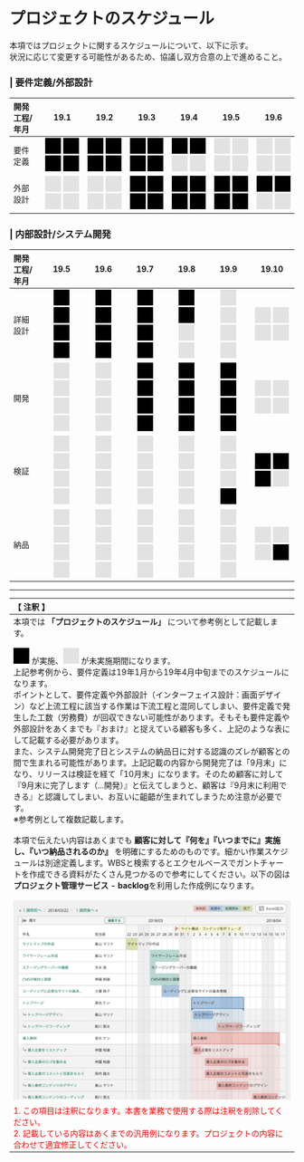 # プロジェクトのスケジュール
本項ではプロジェクトに関するスケジュールについて、以下に示す。  
状況に応じて変更する可能性があるため、協議し双方合意の上で進めること。

### | 要件定義/外部設計
|開発工程/年月|19.1|19.2|19.3|19.4|19.5|19.6|
|:---|:---:|:---:|:---:|:---:|:---:|:---:|
|要件定義| ![image](./image/square1.svg) ![image](./image/square1.svg) ![image](./image/square1.svg) ![image](./image/square1.svg) | ![image](./image/square1.svg) ![image](./image/square1.svg) ![image](./image/square1.svg) ![image](./image/square1.svg)  | ![image](./image/square1.svg) ![image](./image/square1.svg) ![image](./image/square1.svg) ![image](./image/square1.svg)  |  ![image](./image/square1.svg)  ![image](./image/square1.svg) ![image](./image/square2.svg) ![image](./image/square2.svg) | ![image](./image/square2.svg) ![image](./image/square2.svg) ![image](./image/square2.svg) ![image](./image/square2.svg)  | ![image](./image/square2.svg) ![image](./image/square2.svg) ![image](./image/square2.svg) ![image](./image/square2.svg)  |
|外部設計| ![image](./image/square2.svg) ![image](./image/square2.svg) ![image](./image/square2.svg) ![image](./image/square2.svg) | ![image](./image/square2.svg) ![image](./image/square2.svg) ![image](./image/square2.svg) ![image](./image/square2.svg)  | ![image](./image/square1.svg) ![image](./image/square1.svg) ![image](./image/square1.svg) ![image](./image/square1.svg)  |  ![image](./image/square1.svg)  ![image](./image/square1.svg) ![image](./image/square1.svg) ![image](./image/square1.svg) | ![image](./image/square1.svg) ![image](./image/square1.svg) ![image](./image/square1.svg) ![image](./image/square1.svg)  | ![image](./image/square1.svg) ![image](./image/square1.svg) ![image](./image/square2.svg) ![image](./image/square2.svg)  |


### | 内部設計/システム開発
|開発工程/年月|19.5|19.6|19.7|19.8|19.9|19.10|
|:---|:---:|:---:|:---:|:---:|:---:|:---:|
|詳細設計| ![image](./image/square1.svg) ![image](./image/square1.svg) ![image](./image/square1.svg) ![image](./image/square1.svg) | ![image](./image/square1.svg) ![image](./image/square1.svg) ![image](./image/square1.svg) ![image](./image/square1.svg)  | ![image](./image/square1.svg) ![image](./image/square1.svg) ![image](./image/square1.svg) ![image](./image/square1.svg)  |  ![image](./image/square1.svg)  ![image](./image/square1.svg) ![image](./image/square2.svg) ![image](./image/square2.svg) | ![image](./image/square2.svg) ![image](./image/square2.svg) ![image](./image/square2.svg) ![image](./image/square2.svg)  | ![image](./image/square2.svg) ![image](./image/square2.svg) ![image](./image/square2.svg) ![image](./image/square2.svg)  |
|開発| ![image](./image/square2.svg) ![image](./image/square2.svg) ![image](./image/square2.svg) ![image](./image/square2.svg) | ![image](./image/square2.svg) ![image](./image/square2.svg) ![image](./image/square2.svg) ![image](./image/square2.svg)  | ![image](./image/square1.svg) ![image](./image/square1.svg) ![image](./image/square1.svg) ![image](./image/square1.svg)  |  ![image](./image/square1.svg)  ![image](./image/square1.svg) ![image](./image/square1.svg) ![image](./image/square1.svg) | ![image](./image/square1.svg) ![image](./image/square1.svg) ![image](./image/square1.svg) ![image](./image/square1.svg)  | ![image](./image/square2.svg) ![image](./image/square2.svg) ![image](./image/square2.svg) ![image](./image/square2.svg)  |
|検証| ![image](./image/square2.svg) ![image](./image/square2.svg) ![image](./image/square2.svg) ![image](./image/square2.svg) | ![image](./image/square2.svg) ![image](./image/square2.svg) ![image](./image/square2.svg) ![image](./image/square2.svg)  | ![image](./image/square2.svg) ![image](./image/square2.svg) ![image](./image/square2.svg) ![image](./image/square2.svg)  |  ![image](./image/square2.svg)  ![image](./image/square2.svg) ![image](./image/square2.svg) ![image](./image/square2.svg) | ![image](./image/square2.svg) ![image](./image/square2.svg) ![image](./image/square2.svg) ![image](./image/square1.svg)  | ![image](./image/square1.svg) ![image](./image/square1.svg) ![image](./image/square1.svg) ![image](./image/square2.svg)  |
|納品| ![image](./image/square2.svg) ![image](./image/square2.svg) ![image](./image/square2.svg) ![image](./image/square2.svg) | ![image](./image/square2.svg) ![image](./image/square2.svg) ![image](./image/square2.svg) ![image](./image/square2.svg)  | ![image](./image/square2.svg) ![image](./image/square2.svg) ![image](./image/square2.svg) ![image](./image/square2.svg)  |  ![image](./image/square2.svg)  ![image](./image/square2.svg) ![image](./image/square2.svg) ![image](./image/square2.svg) | ![image](./image/square2.svg) ![image](./image/square2.svg) ![image](./image/square2.svg) ![image](./image/square2.svg)  | ![image](./image/square2.svg) ![image](./image/square2.svg) ![image](./image/square2.svg) ![image](./image/square1.svg)  |

---

|【 注釈 】|
|:---|
|本項では **「プロジェクトのスケジュール」** について参考例として記載します。<br><br>![image](./image/square1.svg) が実施、![image](./image/square2.svg) が未実施期間になります。<br>上記参考例から、要件定義は19年1月から19年4月中旬までのスケジュールになります。<br>ポイントとして、要件定義や外部設計（インターフェイス設計：画面デザイン）など上流工程に該当する作業は下流工程と混同してしまい、要件定義で発生した工数（労務費）が回収できない可能性があります。そもそも要件定義や外部設計をあくまでも『おまけ』と捉えている顧客も多く、上記のような表にして記載する必要があります。<br>また、システム開発完了日とシステムの納品日に対する認識のズレが顧客との間で生まれる可能性があります。上記記載の内容から開発完了は「9月末」になり、リリースは検証を経て「10月末」になります。そのため顧客に対して『9月末に完了します（...開発）』と伝えてしまうと、顧客は『9月末に利用できる』と認識してしまい、お互いに齟齬が生まれてしまうため注意が必要です。<br>※参考例として複数記載します。<br><br>本項で伝えたい内容はあくまでも **顧客に対して『何を』『いつまでに』実施し、『いつ納品されるのか』** を明確にするためのものです。細かい作業スケジュールは別途定義します。WBSと検索するとエクセルベースでガントチャートを作成できる資料がたくさん見つかるので参考にしてください。以下の図は **プロジェクト管理サービス - backlog**を利用した作成例になります。<br><br>![image](./image/capture_solution.png)|
|<span style='color:#f00'>1. この項目は注釈になります。本書を業務で使用する際は注釈を削除してください。<br>2. 記載している内容はあくまでの汎用例になります。プロジェクトの内容に合わせて適宜修正してください。</span>|

